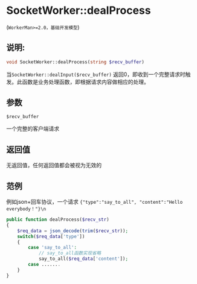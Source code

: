 # SocketWorker::dealProcess
(```WorkerMan>=2.0，基础开发模型```)

## 说明:
```php
void SocketWorker::dealProcess(string $recv_buffer)
```

当```SocketWorker::dealInput($recv_buffer)``` 返回0，即收到一个完整请求时触发。此函数是业务处理函数，即根据请求内容做相应的处理。

## 参数
``` $recv_buffer ```

一个完整的客户端请求

## 返回值
无返回值，任何返回值都会被视为无效的


## 范例

例如json+回车协议，一个请求 ``` {"type":"say_to_all", "content":"Hello everybody！"}\n ```

```php
public function dealProcess($recv_str)
{
    $req_data = json_decode(trim($recv_str));
    switch($req_data['type'])
    {
        case 'say_to_all':
            // say_to_all函数实现省略
            say_to_all($req_data['content']);
        case .......
    }
}

```

